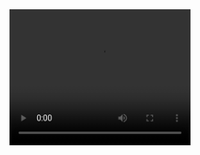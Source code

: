 <video width="320" height="240" controls>
  <source src="path/to/your/video.mp4" type="video/mp4">
  Your browser does not support the video tag.
</video>
